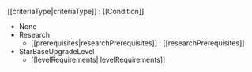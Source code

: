 [[criteriaType|criteriaType]] : [[Condition]]
   * None
   * Research
     * [[prerequisites|researchPrerequisites]] : [[researchPrerequisites]]
   * StarBaseUpgradeLevel
     * [[levelRequirements| levelRequirements]]
